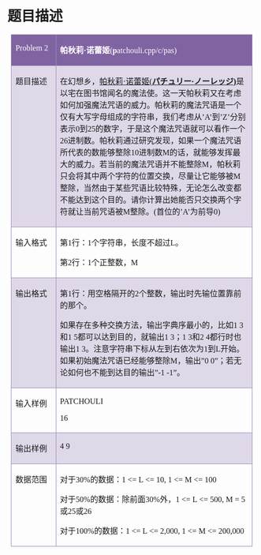 # 题目描述


<table style="padding:0pt 5.4pt;border-collapse:collapse;">
	<tbody>
		<tr>
			<td width="111" valign="top" style="background:#8064A2;border:1pt solid #9F8AB9;" colspan="2">
				<p>
					<span style="color: rgb(255, 255, 255); font-family: Microsoft YaHei; font-size: 16px;" font-size:16pt;font-weight:bold;"="">Problem 2</span><span style="color:#FFFFFF;font-size:16pt;font-weight:bold;"></span> 
				</p>
			</td>
			<td width="552" valign="top" style="background:#8064A2;border:1pt solid #9F8AB9;">
				<p>
					<span style="color:#FFFFFF;font-family:Microsoft YaHei;font-size:16px;font-weight:bold;">帕秋莉·诺蕾姬</span><span style="color: rgb(255, 255, 255); font-family: Microsoft YaHei; font-size: 16px;" font-size:16pt;font-weight:bold;"="">(</span><span style="color:#FFFFFF;font-family:Microsoft YaHei;font-size:16px;font-weight:bold;">p</span><span style="color: rgb(255, 255, 255); font-family: Microsoft YaHei; font-size: 16px;" font-size:16pt;font-weight:bold;"="">atchouli.cpp/c/pas)</span><span style="color:#FFFFFF;font-size:16pt;font-weight:bold;"></span> 
				</p>
			</td>
		</tr>
		<tr>
			<td width="82" valign="top" style="background:#DFD8E8;border:1pt solid #9F8AB9;">
				<p>
					<span style="font-family: Microsoft YaHei; font-size: 16px;" font-size:10.5pt;font-weight:bold;"="">题目描述</span><span style="font-size:10.5pt;font-weight:bold;"></span> 
				</p>
			</td>
			<td width="581" valign="top" style="background:#DFD8E8;border:1pt solid #9F8AB9;" colspan="2">
				<p>
					<span style="font-size:10.5pt;"><span style="font-family:Microsoft YaHei;font-size:16px;">在幻想乡，<a href="http://wiki.touhou8.com/index.php?doc-innerlink-%E5%B8%95%E7%A7%8B%E8%8E%89%C2%B7%E8%AF%BA%E8%95%BE%E5%A7%AC.html" target="_blank">帕秋莉·诺蕾姬(</a></span><strong><span style="font-family:Microsoft YaHei;font-size:16px;"><a href="http://wiki.touhou8.com/index.php?doc-innerlink-%E5%B8%95%E7%A7%8B%E8%8E%89%C2%B7%E8%AF%BA%E8%95%BE%E5%A7%AC.html" target="_blank">パチュリー·ノーレッジ)</a></span></strong><span style="font-family:Microsoft YaHei;font-size:16px;">是以宅在图书馆闻名的魔法使。这一天帕秋莉又在考虑如何加强魔法咒语的威力。帕秋莉的魔法咒语是一个仅有大写字母组成的字符串，我们考虑从</span></span><span style="font-family: Microsoft YaHei; font-size: 16px;" font-size:10.5pt;"="">’</span><span style="font-family:Microsoft YaHei;font-size:16px;">A</span><span style="font-family: Microsoft YaHei; font-size: 16px;" font-size:10.5pt;"="">’</span><span style="font-family:Microsoft YaHei;font-size:16px;">到</span><span style="font-family: Microsoft YaHei; font-size: 16px;" font-size:10.5pt;"="">’</span><span style="font-family:Microsoft YaHei;font-size:16px;">Z</span><span style="font-family: Microsoft YaHei; font-size: 16px;" font-size:10.5pt;"="">’</span><span style="font-size:10.5pt;"><span style="font-family:Microsoft YaHei;font-size:16px;">分别表示</span><span style="font-family:Microsoft YaHei;font-size:16px;">0</span><span style="font-family:Microsoft YaHei;font-size:16px;">到</span><span style="font-family:Microsoft YaHei;font-size:16px;">25</span><span style="font-family:Microsoft YaHei;font-size:16px;">的数字，于是这个魔法咒语就可以看作一个</span><span style="font-family:Microsoft YaHei;font-size:16px;">26</span><span style="font-family:Microsoft YaHei;font-size:16px;">进制数。帕秋莉通过研究发现，如果一个魔法咒语所代表的数能够整除</span><span style="font-family:Microsoft YaHei;font-size:16px;">10</span><span style="font-family:Microsoft YaHei;font-size:16px;">进制数</span><span style="font-family:Microsoft YaHei;font-size:16px;">M</span><span style="font-family:Microsoft YaHei;font-size:16px;">的话，就能够发挥最大的威力。若当前的魔法咒语并不能整除</span><span style="font-family:Microsoft YaHei;font-size:16px;">M</span><span style="font-family:Microsoft YaHei;font-size:16px;">，帕秋莉只会将其中两个字符的位置交换，尽量让它能够被</span><span style="font-family:Microsoft YaHei;font-size:16px;">M</span><span style="font-family:Microsoft YaHei;font-size:16px;">整除，当然由于某些咒语比较特殊，无论怎么改变都不能达到这个目的。请你计算出她能否只交换两个字符就让当前咒语被</span><span style="font-family:Microsoft YaHei;font-size:16px;">M</span><span style="font-family:Microsoft YaHei;font-size:16px;">整除。</span><span style="font-family:Microsoft YaHei;font-size:16px;">(</span><span style="font-family:Microsoft YaHei;font-size:16px;">首位的</span></span><span style="font-family: Microsoft YaHei; font-size: 16px;" font-size:10.5pt;"="">’</span><span style="font-family:Microsoft YaHei;font-size:16px;">A</span><span style="font-family: Microsoft YaHei; font-size: 16px;" font-size:10.5pt;"="">’</span><span style="font-size:10.5pt;"><span style="font-family:Microsoft YaHei;font-size:16px;">为前导</span><span style="font-family:Microsoft YaHei;font-size:16px;">0)</span></span><span style="font-size:10.5pt;"></span> 
				</p>
			</td>
		</tr>
		<tr>
			<td width="82" valign="top" style="border:1pt solid #9F8AB9;">
				<p>
					<span style="font-family: Microsoft YaHei; font-size: 16px;" font-size:10.5pt;font-weight:bold;"="">输入格式</span><span style="font-size:10.5pt;"></span> 
				</p>
			</td>
			<td width="581" valign="top" style="border:1pt solid #9F8AB9;" colspan="2">
				<p>
					<span style="font-size:10.5pt;"><span style="font-family:Microsoft YaHei;font-size:16px;">第</span><span style="font-family:Microsoft YaHei;font-size:16px;">1</span><span style="font-family:Microsoft YaHei;font-size:16px;">行：</span><span style="font-family:Microsoft YaHei;font-size:16px;">1</span><span style="font-family:Microsoft YaHei;font-size:16px;">个字符串，长度不超过</span><span style="font-family:Microsoft YaHei;font-size:16px;">L</span><span style="font-family:Microsoft YaHei;font-size:16px;">。</span></span><span style="font-size:10.5pt;"></span> 
				</p>
				<p>
					<span style="font-size:10.5pt;"><span style="font-family:Microsoft YaHei;font-size:16px;">第</span><span style="font-family:Microsoft YaHei;font-size:16px;">2</span><span style="font-family:Microsoft YaHei;font-size:16px;">行：</span><span style="font-family:Microsoft YaHei;font-size:16px;">1</span><span style="font-family:Microsoft YaHei;font-size:16px;">个正整数，</span><span style="font-family:Microsoft YaHei;font-size:16px;">M</span></span><span style="font-family:;" font-size:10.5pt;"=""> </span><span style="font-size:10.5pt;"></span> 
				</p>
			</td>
		</tr>
		<tr>
			<td width="82" valign="top" style="background:#DFD8E8;border:1pt solid #9F8AB9;">
				<p>
					<span style="font-family: Microsoft YaHei; font-size: 16px;" font-size:10.5pt;font-weight:bold;"="">输出格式</span><span style="font-size:16pt;font-weight:bold;"></span> 
				</p>
			</td>
			<td width="581" valign="top" style="background:#DFD8E8;border:1pt solid #9F8AB9;" colspan="2">
				<p>
					<span style="font-size:10.5pt;"><span style="font-family:Microsoft YaHei;font-size:16px;">第</span><span style="font-family:Microsoft YaHei;font-size:16px;">1</span><span style="font-family:Microsoft YaHei;font-size:16px;">行：用空格隔开的</span><span style="font-family:Microsoft YaHei;font-size:16px;">2</span><span style="font-family:Microsoft YaHei;font-size:16px;">个整数，</span></span><span style="font-family:Microsoft YaHei;font-size:16px;">输出时先输位置靠前的那个。</span><span style="font-size:10.5pt;"></span> 
				</p>
				<p>
					<span style="font-size:10.5pt;"><span style="font-family:Microsoft YaHei;font-size:16px;">如果存在多种交换方法，输出字典序最小的，比如</span><span style="font-family:Microsoft YaHei;font-size:16px;">1 3</span><span style="font-family:Microsoft YaHei;font-size:16px;">和</span><span style="font-family:Microsoft YaHei;font-size:16px;">1 5</span><span style="font-family:Microsoft YaHei;font-size:16px;">都可以达到目的，就输出</span><span style="font-family:Microsoft YaHei;font-size:16px;">1 3</span><span style="font-family:Microsoft YaHei;font-size:16px;">；</span><span style="font-family:Microsoft YaHei;font-size:16px;">1 3</span><span style="font-family:Microsoft YaHei;font-size:16px;">和</span><span style="font-family:Microsoft YaHei;font-size:16px;">2 4</span><span style="font-family:Microsoft YaHei;font-size:16px;">都行时也输出</span><span style="font-family:Microsoft YaHei;font-size:16px;">1 3</span><span style="font-family:Microsoft YaHei;font-size:16px;">。注意字符串下标从左到右依次为</span><span style="font-family:Microsoft YaHei;font-size:16px;">1</span><span style="font-family:Microsoft YaHei;font-size:16px;">到</span><span style="font-family:Microsoft YaHei;font-size:16px;">L</span><span style="font-family:Microsoft YaHei;font-size:16px;">开始。如果初始魔法咒语已经能够整除</span><span style="font-family:Microsoft YaHei;font-size:16px;">M</span><span style="font-family:Microsoft YaHei;font-size:16px;">，输出</span></span><span style="font-family: Microsoft YaHei; font-size: 16px;" font-size:10.5pt;"="">”</span><span style="font-family:Microsoft YaHei;font-size:16px;">0 0</span><span style="font-family: Microsoft YaHei; font-size: 16px;" font-size:10.5pt;"="">”</span><span style="font-family:Microsoft YaHei;font-size:16px;">；若无论如何也不能到达目的输出</span><span style="font-family: Microsoft YaHei; font-size: 16px;" font-size:10.5pt;"="">”</span><span style="font-family:Microsoft YaHei;font-size:16px;">-1 -1</span><span style="font-family: Microsoft YaHei; font-size: 16px;" font-size:10.5pt;"="">”</span><span style="font-family:Microsoft YaHei;font-size:16px;">。</span><span style="font-size:10.5pt;"></span> 
				</p>
			</td>
		</tr>
		<tr>
			<td width="82" valign="top" style="border:1pt solid #9F8AB9;">
				<p>
					<span style="font-family: Microsoft YaHei; font-size: 16px;" font-size:10.5pt;font-weight:bold;"="">输入样例</span><span style="font-size:10.5pt;font-weight:bold;"></span> 
				</p>
			</td>
			<td width="581" valign="top" style="border:1pt solid #9F8AB9;" colspan="2">
				<p>
					<span style="font-family:Microsoft YaHei;font-size:16px;">PATCHOULI</span><span style="font-size:10.5pt;"></span> 
				</p>
				<p>
					<span style="font-family:Microsoft YaHei;font-size:16px;">16</span><span style="font-size:10.5pt;"></span> 
				</p>
			</td>
		</tr>
		<tr>
			<td width="82" valign="top" style="background:#DFD8E8;border:1pt solid #9F8AB9;">
				<p>
					<span style="font-family: Microsoft YaHei; font-size: 16px;" font-size:10.5pt;font-weight:bold;"="">输出样例</span><span style="font-size:10.5pt;font-weight:bold;"></span> 
				</p>
			</td>
			<td width="581" valign="top" style="background:#DFD8E8;border:1pt solid #9F8AB9;" colspan="2">
				<p>
					<span style="font-family:Microsoft YaHei;font-size:16px;">4 9</span><span style="font-size:10.5pt;"></span> 
				</p>
			</td>
		</tr>
		<tr>
			<td width="82" valign="top" style="border:1pt solid #9F8AB9;">
				<p>
					<span style="font-family: Microsoft YaHei; font-size: 16px;" font-size:10.5pt;font-weight:bold;"="">数据范围</span><span style="font-size:16pt;font-weight:bold;"></span> 
				</p>
			</td>
			<td width="581" valign="top" style="border:1pt solid #9F8AB9;" colspan="2">
				<p>
					<span style="font-size:10.5pt;"><span style="font-family:Microsoft YaHei;font-size:16px;">对于</span><span style="font-family:Microsoft YaHei;font-size:16px;">30%</span><span style="font-family:Microsoft YaHei;font-size:16px;">的数据：</span><span style="font-family:Microsoft YaHei;font-size:16px;">1 &lt;= L &lt;= 10, 1 &lt;= M &lt;= 100</span></span><span style="font-size:10.5pt;"></span> 
				</p>
				<p>
					<span style="font-size:10.5pt;"><span style="font-family:Microsoft YaHei;font-size:16px;">对于</span><span style="font-family:Microsoft YaHei;font-size:16px;">50%</span><span style="font-family:Microsoft YaHei;font-size:16px;">的数据：除前面</span><span style="font-family:Microsoft YaHei;font-size:16px;">30%</span><span style="font-family:Microsoft YaHei;font-size:16px;">外，</span><span style="font-family:Microsoft YaHei;font-size:16px;">1 &lt;= L &lt;= 500, M = 5</span><span style="font-family:Microsoft YaHei;font-size:16px;">或</span><span style="font-family:Microsoft YaHei;font-size:16px;">25</span><span style="font-family:Microsoft YaHei;font-size:16px;">或</span><span style="font-family:Microsoft YaHei;font-size:16px;">26</span></span><span style="font-size:10.5pt;"></span> 
				</p>
				<p>
					<span style="font-size:10.5pt;"><span style="font-family:Microsoft YaHei;font-size:16px;">对于</span><span style="font-family:Microsoft YaHei;font-size:16px;">100%</span><span style="font-family:Microsoft YaHei;font-size:16px;">的数据：</span><span style="font-family:Microsoft YaHei;font-size:16px;">1 &lt;= L &lt;= 2,000, 1 &lt;= M &lt;= 200,000</span></span><span style="font-size:10.5pt;"></span> 
				</p>
			</td>
		</tr>
	</tbody>
</table>
<p>
	<img alt="" src="/upload/image/20120808/20120808170426_15965.jpg"/> 
</p>
